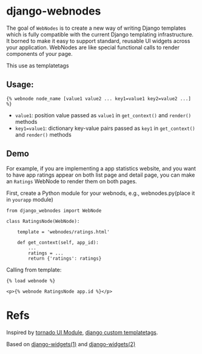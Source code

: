 django-webnodes
===============

The goal of `WebNodes` is to create a new way of writing Django templates which is fully compatible with the current Django templating infrastructure. It borned to make it easy to support standard, reusable UI widgets across your application. WebNodes are like special functional calls to render components of your page.

This use as templatetags

## Usage:

```
{% webnode node_name [value1 value2 ... key1=value1 key2=value2 ...] %}
```
- ``value1``: position value passed as ``value1`` in ``get_context()`` and ``render()`` methods
- ``key1=value1``: dictionary key-value pairs passed as ``key1`` in ``get_context()`` and ``render()`` methods

## Demo

For example, if you are implementing a app statistics website, and you want to have app ratings appear on both list page and detail page, you can make an `Ratings` WebNode to render them on both pages.

First, create a Python module for your webnods, e.g., webnodes.py(place it in ``yourapp`` module)

    from django_webnodes import WebNode

    class RatingsNode(WebNode):

    	template = 'webnodes/ratings.html'

        def get_context(self, app_id):
        	...
	        ratings = ...
    	    return {'ratings': ratings}

Calling from template:

    {% load webnode %}

    <p>{% webnode RatingsNode app.id %}</p>

# Refs

Inspired by [tornado UI Module](https://github.com/facebook/tornado/blob/master/tornado/web.py), [django custom templatetags](https://docs.djangoproject.com/en/dev/howto/custom-template-tags/).

Based on [django-widgets(1)](https://code.google.com/p/django-widgets) and [django-widgets(2)](https://github.com/marcinn/django-widgets)